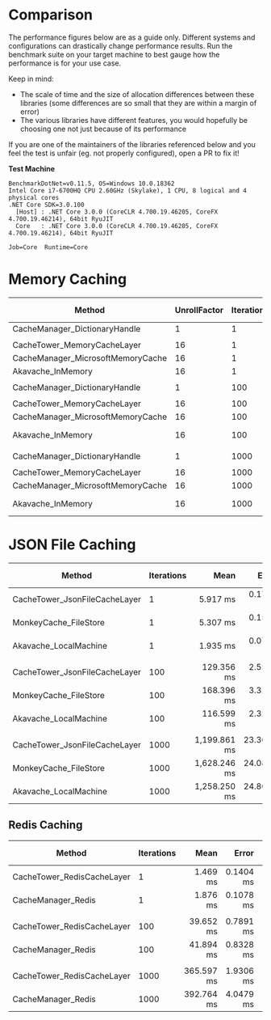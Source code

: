 # Comparison

The performance figures below are as a guide only. Different systems and configurations can drastically change performance results.
Run the benchmark suite on your target machine to best gauge how the performance is for your use case.

Keep in mind:
- The scale of time and the size of allocation differences between these libraries (some differences are so small that they are within a margin of error)
- The various libraries have different features, you would hopefully be choosing one not just because of its performance

If you are one of the maintainers of the libraries referenced below and you feel the test is unfair (eg. not properly configured), open a PR to fix it!

**Test Machine**

```
BenchmarkDotNet=v0.11.5, OS=Windows 10.0.18362
Intel Core i7-6700HQ CPU 2.60GHz (Skylake), 1 CPU, 8 logical and 4 physical cores
.NET Core SDK=3.0.100
  [Host] : .NET Core 3.0.0 (CoreCLR 4.700.19.46205, CoreFX 4.700.19.46214), 64bit RyuJIT
  Core   : .NET Core 3.0.0 (CoreCLR 4.700.19.46205, CoreFX 4.700.19.46214), 64bit RyuJIT

Job=Core  Runtime=Core
```

# Memory Caching

|                             Method | UnrollFactor | Iterations |               Mean |            Error |           StdDev |             Median |    Ratio | RatioSD |      Gen 0 |      Gen 1 | Gen 2 |  Allocated |
|----------------------------------- |------------- |----------- |-------------------:|-----------------:|-----------------:|-------------------:|---------:|--------:|-----------:|-----------:|------:|-----------:|
|      CacheManager_DictionaryHandle |            1 |          1 |       102,720.8 ns |      7,540.56 ns |     30,497.28 ns |        95,500.0 ns |        ? |       ? |          - |          - |     - |     6936 B |
|                                    |              |            |                    |                  |                  |                    |          |         |            |            |       |            |
|        CacheTower_MemoryCacheLayer |           16 |          1 |         2,336.9 ns |         45.01 ns |         46.22 ns |         2,312.0 ns |     1.00 |    0.00 |     0.5531 |          - |     - |     1736 B |
|  CacheManager_MicrosoftMemoryCache |           16 |          1 |        17,776.1 ns |        342.95 ns |        320.80 ns |        17,750.0 ns |     7.60 |    0.20 |     2.4719 |     1.2207 |     - |     7848 B |
|                  Akavache_InMemory |           16 |          1 |     1,218,537.6 ns |     19,712.87 ns |     18,439.43 ns |     1,223,144.7 ns |   520.85 |   12.39 |    19.5313 |          - |     - |    65449 B |
|                                    |              |            |                    |                  |                  |                    |          |         |            |            |       |            |
|      CacheManager_DictionaryHandle |            1 |        100 |       221,213.7 ns |     12,638.66 ns |     51,116.20 ns |       213,200.0 ns |        ? |       ? |          - |          - |     - |    33864 B |
|                                    |              |            |                    |                  |                  |                    |          |         |            |            |       |            |
|        CacheTower_MemoryCacheLayer |           16 |        100 |        84,774.1 ns |      1,271.53 ns |      1,189.39 ns |        84,890.4 ns |     1.00 |    0.00 |    14.4043 |          - |     - |    45296 B |
|  CacheManager_MicrosoftMemoryCache |           16 |        100 |       188,186.7 ns |      2,808.54 ns |      2,345.26 ns |       188,292.4 ns |     2.23 |    0.04 |    10.9863 |     3.6621 |     - |    34789 B |
|                  Akavache_InMemory |           16 |        100 |   120,504,963.3 ns |  2,004,651.03 ns |  1,875,151.81 ns |   120,689,575.0 ns | 1,421.68 |   26.30 |  2000.0000 |  1000.0000 |     - |  6500296 B |
|                                    |              |            |                    |                  |                  |                    |          |         |            |            |       |            |
|      CacheManager_DictionaryHandle |            1 |       1000 |     1,150,654.0 ns |     52,415.17 ns |    221,356.78 ns |     1,094,950.0 ns |        ? |       ? |          - |          - |     - |   278664 B |
|                                    |              |            |                    |                  |                  |                    |          |         |            |            |       |            |
|        CacheTower_MemoryCacheLayer |           16 |       1000 |       825,188.8 ns |     13,762.55 ns |     12,873.50 ns |       829,297.7 ns |     1.00 |    0.00 |   140.6250 |          - |     - |   441296 B |
|  CacheManager_MicrosoftMemoryCache |           16 |       1000 |     1,723,561.9 ns |     25,869.58 ns |     24,198.42 ns |     1,724,690.6 ns |     2.09 |    0.04 |    87.8906 |          - |     - |   279712 B |
|                  Akavache_InMemory |           16 |       1000 | 1,242,895,193.3 ns | 22,760,744.74 ns | 21,290,414.75 ns | 1,239,531,300.0 ns | 1,506.76 |   44.52 | 20000.0000 | 10000.0000 |     - | 64996696 B |

# JSON File Caching

|                        Method | Iterations |         Mean |      Error |     StdDev |       Median | Ratio | RatioSD |      Gen 0 |      Gen 1 | Gen 2 |   Allocated |
|------------------------------ |----------- |-------------:|-----------:|-----------:|-------------:|------:|--------:|-----------:|-----------:|------:|------------:|
| CacheTower_JsonFileCacheLayer |          1 |     5.917 ms |  0.1710 ms |  0.7071 ms |     5.943 ms |  1.00 |    0.00 |          - |          - |     - |    13.79 KB |
|         MonkeyCache_FileStore |          1 |     5.307 ms |  0.1586 ms |  0.6630 ms |     5.279 ms |  0.91 |    0.15 |          - |          - |     - |    65.81 KB |
|         Akavache_LocalMachine |          1 |     1.935 ms |  0.0717 ms |  0.2915 ms |     1.869 ms |  0.33 |    0.07 |          - |          - |     - |    81.13 KB |
|                               |            |              |            |            |              |       |         |            |            |       |             |
| CacheTower_JsonFileCacheLayer |        100 |   129.356 ms |  2.5593 ms |  4.6150 ms |   129.773 ms |  1.00 |    0.00 |          - |          - |     - |    13.37 KB |
|         MonkeyCache_FileStore |        100 |   168.396 ms |  3.3247 ms |  3.6954 ms |   168.258 ms |  1.30 |    0.05 |  1000.0000 |          - |     - |  4379.57 KB |
|         Akavache_LocalMachine |        100 |   116.599 ms |  2.3230 ms |  5.8280 ms |   114.316 ms |  0.92 |    0.06 |  2000.0000 |  1000.0000 |     - |  6367.09 KB |
|                               |            |              |            |            |              |       |         |            |            |       |             |
| CacheTower_JsonFileCacheLayer |       1000 | 1,199.861 ms | 23.3654 ms | 31.1922 ms | 1,196.665 ms |  1.00 |    0.00 |  9000.0000 |          - |     - |    13.37 KB |
|         MonkeyCache_FileStore |       1000 | 1,628.246 ms | 24.0842 ms | 21.3500 ms | 1,627.499 ms |  1.38 |    0.02 | 14000.0000 |          - |     - | 43596.71 KB |
|         Akavache_LocalMachine |       1000 | 1,258.250 ms | 24.8065 ms | 38.6208 ms | 1,242.826 ms |  1.06 |    0.05 | 20000.0000 | 10000.0000 |     - | 63472.94 KB |

## Redis Caching

|                     Method | Iterations |       Mean |     Error |    StdDev |     Median | Ratio | RatioSD |     Gen 0 | Gen 1 | Gen 2 |  Allocated |
|--------------------------- |----------- |-----------:|----------:|----------:|-----------:|------:|--------:|----------:|------:|------:|-----------:|
| CacheTower_RedisCacheLayer |          1 |   1.469 ms | 0.1404 ms | 0.4139 ms |   1.441 ms |  1.00 |    0.00 |         - |     - |     - |    3.56 KB |
|         CacheManager_Redis |          1 |   1.876 ms | 0.1078 ms | 0.3093 ms |   1.791 ms |  1.36 |    0.44 |         - |     - |     - |   22.67 KB |
|                            |            |            |           |           |            |       |         |           |       |       |            |
| CacheTower_RedisCacheLayer |        100 |  39.652 ms | 0.7891 ms | 2.0084 ms |  39.359 ms |  1.00 |    0.00 |         - |     - |     - |    3.16 KB |
|         CacheManager_Redis |        100 |  41.894 ms | 0.8328 ms | 2.0738 ms |  41.980 ms |  1.06 |    0.05 |         - |     - |     - |  399.34 KB |
|                            |            |            |           |           |            |       |         |           |       |       |            |
| CacheTower_RedisCacheLayer |       1000 | 365.597 ms | 1.9306 ms | 1.8058 ms | 365.437 ms |  1.00 |    0.00 | 1000.0000 |     - |     - |     3.3 KB |
|         CacheManager_Redis |       1000 | 392.764 ms | 4.0479 ms | 3.7864 ms | 391.458 ms |  1.07 |    0.01 | 1000.0000 |     - |     - | 3824.77 KB |